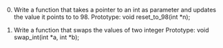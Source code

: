 0. Write a function that takes a pointer to an int as parameter and updates the value it points to to 98.
Prototype: void reset_to_98(int *n);

1. Write a function that swaps the values of two integer
Prototype: void swap_int(int *a, int *b);
